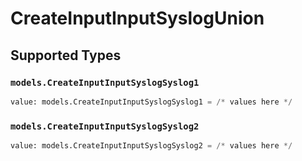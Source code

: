 # CreateInputInputSyslogUnion


## Supported Types

### `models.CreateInputInputSyslogSyslog1`

```python
value: models.CreateInputInputSyslogSyslog1 = /* values here */
```

### `models.CreateInputInputSyslogSyslog2`

```python
value: models.CreateInputInputSyslogSyslog2 = /* values here */
```

